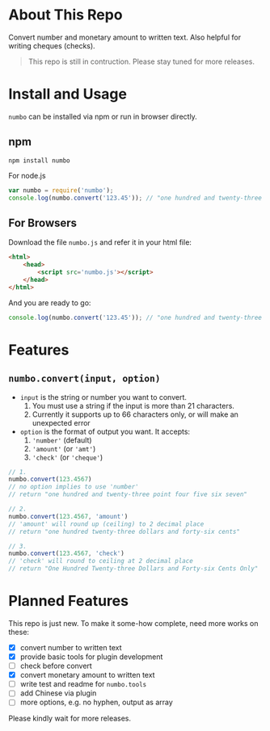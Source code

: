 # About This Repo

Convert number and monetary amount to written text. Also helpful for writing cheques (checks).

> This repo is still in contruction. Please stay tuned for more releases.

# Install and Usage

`numbo` can be installed via npm or run in browser directly.

## npm

```shell
npm install numbo
```

For node.js

```js
var numbo = require('numbo');
console.log(numbo.convert('123.45')); // "one hundred and twenty-three point four five"
```

## For Browsers

Download the file `numbo.js` and refer it in your html file:

```html
<html>
    <head>
        <script src='numbo.js'></script>
    </head>
</html>
```

And you are ready to go:

```js
console.log(numbo.convert('123.45')); // "one hundred and twenty-three point four five"
```

# Features

## `numbo.convert(input, option)`

- `input` is the string or number you want to convert.
    1. You must use a string if the input is more than 21 characters.
    2. Currently it supports up to 66 characters only, or will make an unexpected error
- `option` is the format of output you want. It accepts:
    1. `'number'` (default)
    2. `'amount'` (or `'amt'`)
    3. `'check'` (or `'cheque'`)

```javascript
// 1.
numbo.convert(123.4567)
// no option implies to use 'number'
// return "one hundred and twenty-three point four five six seven"

// 2.
numbo.convert(123.4567, 'amount')
// 'amount' will round up (ceiling) to 2 decimal place
// return "one hundred twenty-three dollars and forty-six cents"

// 3.
numbo.convert(123.4567, 'check')
// 'check' will round to ceiling at 2 decimal place
// return "One Hundred Twenty-three Dollars and Forty-six Cents Only"
```

# Planned Features

This repo is just new. To make it some-how complete, need more works on these:

- [x] convert number to written text
- [x] provide basic tools for plugin development
- [ ] check before convert
- [x] convert monetary amount to written text
- [ ] write test and readme for `numbo.tools`
- [ ] add Chinese via plugin
- [ ] more options, e.g. no hyphen, output as array

Please kindly wait for more releases.
